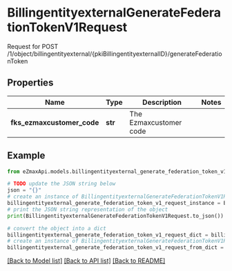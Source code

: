 # BillingentityexternalGenerateFederationTokenV1Request

Request for POST /1/object/billingentityexternal/{pkiBillingentityexternalID}/generateFederationToken

## Properties

Name | Type | Description | Notes
------------ | ------------- | ------------- | -------------
**fks_ezmaxcustomer_code** | **str** | The Ezmaxcustomer code | 

## Example

```python
from eZmaxApi.models.billingentityexternal_generate_federation_token_v1_request import BillingentityexternalGenerateFederationTokenV1Request

# TODO update the JSON string below
json = "{}"
# create an instance of BillingentityexternalGenerateFederationTokenV1Request from a JSON string
billingentityexternal_generate_federation_token_v1_request_instance = BillingentityexternalGenerateFederationTokenV1Request.from_json(json)
# print the JSON string representation of the object
print(BillingentityexternalGenerateFederationTokenV1Request.to_json())

# convert the object into a dict
billingentityexternal_generate_federation_token_v1_request_dict = billingentityexternal_generate_federation_token_v1_request_instance.to_dict()
# create an instance of BillingentityexternalGenerateFederationTokenV1Request from a dict
billingentityexternal_generate_federation_token_v1_request_from_dict = BillingentityexternalGenerateFederationTokenV1Request.from_dict(billingentityexternal_generate_federation_token_v1_request_dict)
```
[[Back to Model list]](../README.md#documentation-for-models) [[Back to API list]](../README.md#documentation-for-api-endpoints) [[Back to README]](../README.md)


